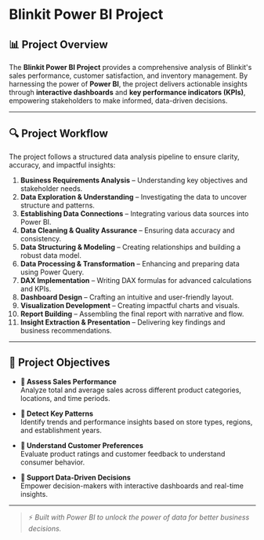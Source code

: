 # Blinkit Power BI Project

## 📊 Project Overview

The **Blinkit Power BI Project** provides a comprehensive analysis of Blinkit's sales performance, customer satisfaction, and inventory management. By harnessing the power of **Power BI**, the project delivers actionable insights through **interactive dashboards** and **key performance indicators (KPIs)**, empowering stakeholders to make informed, data-driven decisions.

---

## 🔍 Project Workflow

The project follows a structured data analysis pipeline to ensure clarity, accuracy, and impactful insights:

1. **Business Requirements Analysis** – Understanding key objectives and stakeholder needs.  
2. **Data Exploration & Understanding** – Investigating the data to uncover structure and patterns.  
3. **Establishing Data Connections** – Integrating various data sources into Power BI.  
4. **Data Cleaning & Quality Assurance** – Ensuring data accuracy and consistency.  
5. **Data Structuring & Modeling** – Creating relationships and building a robust data model.  
6. **Data Processing & Transformation** – Enhancing and preparing data using Power Query.  
7. **DAX Implementation** – Writing DAX formulas for advanced calculations and KPIs.  
8. **Dashboard Design** – Crafting an intuitive and user-friendly layout.  
9. **Visualization Development** – Creating impactful charts and visuals.  
10. **Report Building** – Assembling the final report with narrative and flow.  
11. **Insight Extraction & Presentation** – Delivering key findings and business recommendations.

---

## 🎯 Project Objectives

- **🔸 Assess Sales Performance**  
  Analyze total and average sales across different product categories, locations, and time periods.

- **🔸 Detect Key Patterns**  
  Identify trends and performance insights based on store types, regions, and establishment years.

- **🔸 Understand Customer Preferences**  
  Evaluate product ratings and customer feedback to understand consumer behavior.

- **🔸 Support Data-Driven Decisions**  
  Empower decision-makers with interactive dashboards and real-time insights.

---

> ⚡ *Built with Power BI to unlock the power of data for better business decisions.*


